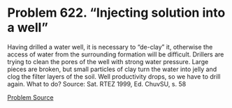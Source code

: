 # Problem 622. “Injecting solution into a well”

Having drilled a water well, it is necessary to “de-clay” it, otherwise the access of water from the surrounding formation will be difficult. Drillers are trying to clean the pores of the well with strong water pressure. Large pieces are broken, but small particles of clay turn the water into jelly and clog the filter layers of the soil. Well productivity drops, so we have to drill again. What to do? Source: Sat. RTEZ 1999, Ed. ChuvSU, s. 58

[Problem Source](https://www.trizland.ru/tasks/5260/)